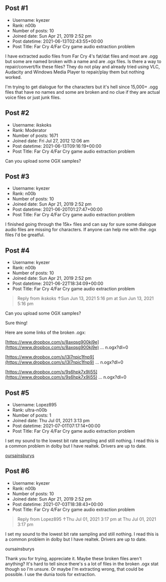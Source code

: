 ## Post #1
- Username: kyezer
- Rank: n00b
- Number of posts: 10
- Joined date: Sun Apr 21, 2019 2:52 pm
- Post datetime: 2021-06-13T02:43:55+00:00
- Post Title: Far Cry 4/Far Cry game audio extraction problem

I have extracted audio files from Far Cry 4's fat/dat files and most are .ogg but some are named broken with a name and are .ogx files. Is there a way to repair/convert/fix these files? They do not play and already tried using VLC, Audacity and Windows Media Player to repair/play them but nothing worked. 

I'm trying to get dialogue for the characters but it's hell since 15,000+ .ogg files that have no names and some are broken and no clue if they are actual voice files or just junk files.
## Post #2
- Username: ikskoks
- Rank: Moderator
- Number of posts: 1671
- Joined date: Fri Jul 27, 2012 12:06 am
- Post datetime: 2021-06-13T09:16:19+00:00
- Post Title: Far Cry 4/Far Cry game audio extraction problem

Can you upload some OGX samples?
## Post #3
- Username: kyezer
- Rank: n00b
- Number of posts: 10
- Joined date: Sun Apr 21, 2019 2:52 pm
- Post datetime: 2021-06-20T01:27:47+00:00
- Post Title: Far Cry 4/Far Cry game audio extraction problem

I finished going through the 15k+ files and can say for sure some dialogue audio files are missing for characters. If anyone can help me with the .ogx files I'd be greatful.
## Post #4
- Username: kyezer
- Rank: n00b
- Number of posts: 10
- Joined date: Sun Apr 21, 2019 2:52 pm
- Post datetime: 2021-06-22T18:34:09+00:00
- Post Title: Far Cry 4/Far Cry game audio extraction problem

> Reply from ikskoks ↑Sun Jun 13, 2021 5:16 pm at Sun Jun 13, 2021 5:16 pm
>
> 
Can you upload some OGX samples?

Sure thing!

Here are some links of the broken .ogx:

[https://www.dropbox.com/s/8axqsg900kj9e](https://www.dropbox.com/s/8axqsg900kj9e) ... n.ogx?dl=0

[https://www.dropbox.com/s/l3l7npic1fnp9](https://www.dropbox.com/s/l3l7npic1fnp9) ... n.ogx?dl=0

[https://www.dropbox.com/s/9s6hpk7x9li55](https://www.dropbox.com/s/9s6hpk7x9li55) ... n.ogx?dl=0
## Post #5
- Username: Lopez895
- Rank: ultra-n00b
- Number of posts: 1
- Joined date: Thu Jul 01, 2021 3:13 pm
- Post datetime: 2021-07-01T07:17:14+00:00
- Post Title: Far Cry 4/Far Cry game audio extraction problem

I set my sound to the lowest bit rate sampling and still nothing. I read this is a common problem in dolby but I have realtek. Drivers are up to date.

[oursainsburys](https://www.oursainsburys.biz/)
## Post #6
- Username: kyezer
- Rank: n00b
- Number of posts: 10
- Joined date: Sun Apr 21, 2019 2:52 pm
- Post datetime: 2021-07-03T18:38:43+00:00
- Post Title: Far Cry 4/Far Cry game audio extraction problem

> Reply from Lopez895 ↑Thu Jul 01, 2021 3:17 pm at Thu Jul 01, 2021 3:17 pm
>
> 
I set my sound to the lowest bit rate sampling and still nothing. I read this is a common problem in dolby but I have realtek. Drivers are up to date.

oursainsburys

Thank you for trying, appreciate it. Maybe these broken files aren't anything? It's hard to tell since there's s a lot of files in the broken .ogx stat though so I'm unsure. Or maybe I'm extracting wrong, that could be possible. I use the dunia tools for extraction.
